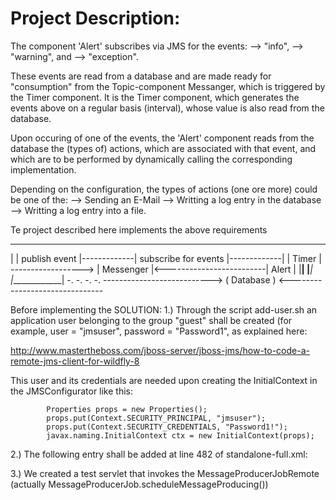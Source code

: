 Project Description:
===================

The component 'Alert' subscribes via JMS for the events:
--> "info",
--> "warning", and
--> "exception".

These events are read from a database and are made ready for "consumption" from the Topic-component Messanger, which is triggered by the Timer component. It is the Timer component, which generates the events above on a regular basis (interval), whose value is also read from the database.

Upon occuring of one of the events, the 'Alert' component reads from the database the (types of) actions, which are associated with that event,
and which are to be performed by dynamically calling the corresponding implementation.

Depending on the configuration, the types of actions (one ore more) could be one of the:
--> Sending an E-Mail
--> Writting a log entry in the database
--> Writting a log entry into a file.


Te project described  here implements the above requirements

 ____________
|            |   publish event	   |-------------|  subscribe for events    |-------------|
|  Timer     | ------------------> | Messenger   |<-------------------------| Alert       |
|____________|					   |_____________|                          |_____________|
    -.																			   -.
	  -.																	     -.
		---------------------------> ( Database ) <-------------------------------


Before implementing the SOLUTION:
1.) Through the script add-user.sh an application user belonging to the group "guest" shall be created (for example, user = "jmsuser", password = "Password1", as explained here:

http://www.mastertheboss.com/jboss-server/jboss-jms/how-to-code-a-remote-jms-client-for-wildfly-8

This user and its credentials are needed upon creating the InitialContext in the JMSConfigurator like this:

			Properties props = new Properties();
			props.put(Context.SECURITY_PRINCIPAL, "jmsuser");
			props.put(Context.SECURITY_CREDENTIALS, "Password1!");
			javax.naming.InitialContext ctx = new InitialContext(props);


2.) The following entry shall be added at line 482 of standalone-full.xml:

<jms-topic name="topic/testTopic" entries="java:/jms/topic/testTopic" />

3.) We created a test servlet that invokes the MessageProducerJobRemote (actually MessageProducerJob.scheduleMessageProducing())
 
